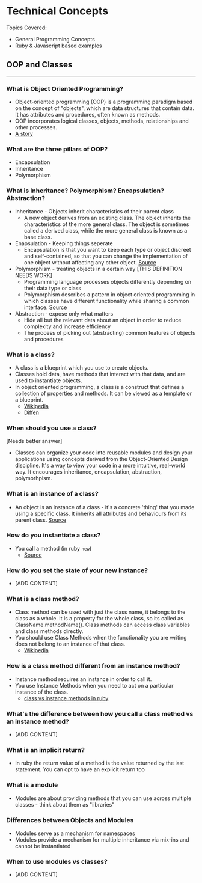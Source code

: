 # Technical Concepts

Topics Covered:

* General Programming Concepts
* Ruby & Javascript based examples

## OOP and Classes
----

### What is Object Oriented Programming?

* Object-oriented programming (OOP) is a programming paradigm based on the concept of "objects", which are data structures that contain data. It has attributes and procedures, often known as methods.
* OOP incorporates logical classes, objects, methods, relationships and other processes.
* [A story](https://www.quora.com/What-is-object-oriented-programming)

### What are the three pillars of OOP?

* Encapsulation
* Inheritance
* Polymorphism

### What is Inheritance? Polymorphism? Encapsulation? Abstraction?

* Inheritance - Objects inherit characteristics of their parent class
    * A new object derives from an existing class. The object inherits the characteristics of the more general class. The object is sometimes called a derived class, while the more general class is known as a base class.
* Enapsulation - Keeping things seperate
    * Encapsulation is that you want to keep each type or object discreet and self-contained, so that you can change the implementation of one object without affecting any other object. [Source](http://stackoverflow.com/a/2285425/6664582)
* Polymorphism - treating objects in a certain way [THIS DEFINITION NEEDS WORK]
    * Programming language processes objects differently depending on their data type or class
    * Polymorphism describes a pattern in object oriented programming in which classes have different functionality while sharing a common interface. [Source](https://code.tutsplus.com/tutorials/understanding-and-applying-polymorphism-in-php--net-14362)
* Abstraction - expose only what matters
    * Hide all but the relevant data about an object in order to reduce complexity and increase efficiency
    * The process of picking out (abstracting) common features of objects and procedures

### What is a class?

* A class is a blueprint which you use to create objects.
*  Classes hold data, have methods that interact with that data, and are used to instantiate objects.
* In object oriented programming, a class is a construct that defines a collection of properties and methods. It can be viewed as a template or a blueprint.
    * [Wikipedia](https://en.wikipedia.org/wiki/Class_%28computer_programming%29)
    * [Diffen](http://www.diffen.com/difference/Class_vs_Object)

### When should you use a class?

[Needs better answer]

* Classes can organize your code into reusable modules and design your applications using concepts derived from the Object-Oriented Design discipline. It's a way to view your code in a more intuitive, real-world way. It encourages inheritance, encapsulation, abstraction, polymorhpism.

### What is an instance of a class?

* An object is an instance of a class - it's a concrete 'thing' that you made using a specific class. It inherits all attributes and behaviours from its parent class. [Source](http://stackoverflow.com/a/1486212/6664582)

### How do you instantiate a class?

* You call a method (in ruby `new`)
    * [Source](http://stackoverflow.com/a/1486212/6664582)

### How do you set the state of your new instance?

* [ADD CONTENT]

### What is a class method?

* Class method can be used with just the class name, it belongs to the class as a whole. It is a property for the whole class, so its called as ClassName.methodName(). Class methods can access class variables and class methods directly. 
* You should use Class Methods when the functionality you are writing does not belong to an instance of that class.
    * [Wikipedia](https://en.wikipedia.org/wiki/Method_(computer_programming)#Class_methods)

### How is a class method different from an instance method?

* Instance method requires an instance in order to call it.
* You use Instance Methods when you need to act on a particular instance of the class.
    * [class vs instance methods in ruby](http://culttt.com/2015/06/10/understanding-class-methods-verses-instance-methods-in-ruby/)

### What's the difference between how you call a class method vs an instance method?

* [ADD CONTENT]

### What is an implicit return?

* In ruby the return value of a method is the value returned by the last statement. You can opt to have an explicit return too

### What is a module

* Modules are about providing methods that you can use across multiple classes - think about them as "libraries"

### Differences between Objects and Modules

* Modules serve as a mechanism for namespaces
* Modules provide a mechanism for multiple inheritance via mix-ins and cannot be instantiated

### When to use modules vs classes?

* [ADD CONTENT]

